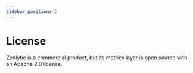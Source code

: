 ```yaml
---
sidebar_position: 2
---
```


# License

Zenlytic is a commercial product, but its metrics layer is open source with an Apache 2.0 license.
